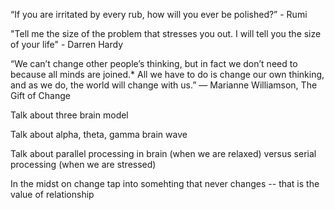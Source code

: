 

“If you are irritated by every rub,
how will you ever be polished?” - Rumi

"Tell me the size of the problem that stresses you out. I will tell you the size of your life" - Darren Hardy

“We can’t change other people’s thinking, but in fact we don’t need to because all minds are joined.* All we have to do is change our own thinking, and as we do, the world will change with us.”
― Marianne Williamson, The Gift of Change


Talk about three brain model

Talk about alpha, theta, gamma brain wave

Talk about parallel processing in brain (when we are relaxed) versus serial processing (when we are stressed)


In the midst on change tap into somehting that never changes -- that is the value of relationship
